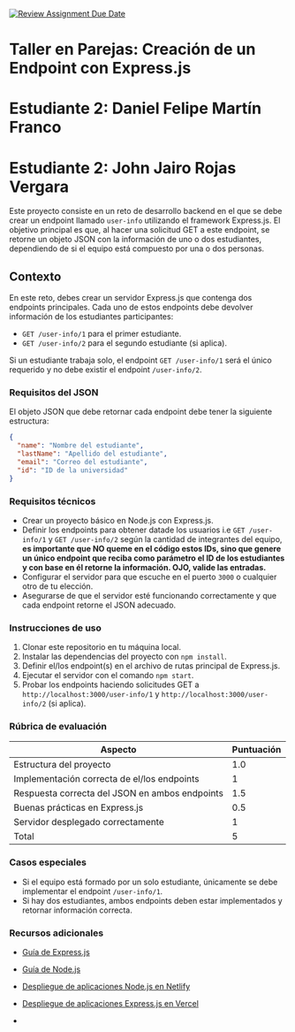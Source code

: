 [![Review Assignment Due Date](https://classroom.github.com/assets/deadline-readme-button-22041afd0340ce965d47ae6ef1cefeee28c7c493a6346c4f15d667ab976d596c.svg)](https://classroom.github.com/a/xg1DyBBJ)
# Taller en Parejas: Creación de un Endpoint con Express.js

# Estudiante 2: Daniel Felipe Martín Franco
# Estudiante 2: John Jairo Rojas Vergara

Este proyecto consiste en un reto de desarrollo backend en el que se debe crear un endpoint llamado `user-info` utilizando el framework Express.js. El objetivo principal es que, al hacer una solicitud GET a este endpoint, se retorne un objeto JSON con la información de uno o dos estudiantes, dependiendo de si el equipo está compuesto por una o dos personas.

## Contexto

En este reto, debes crear un servidor Express.js que contenga dos endpoints principales. Cada uno de estos endpoints debe devolver información de los estudiantes participantes:

- `GET /user-info/1` para el primer estudiante.
- `GET /user-info/2` para el segundo estudiante (si aplica).

Si un estudiante trabaja solo, el endpoint `GET /user-info/1` será el único requerido y no debe existir el endpoint `/user-info/2`.

### Requisitos del JSON

El objeto JSON que debe retornar cada endpoint debe tener la siguiente estructura:

```json
{
  "name": "Nombre del estudiante",
  "lastName": "Apellido del estudiante",
  "email": "Correo del estudiante",
  "id": "ID de la universidad"
}
```

### Requisitos técnicos

- Crear un proyecto básico en Node.js con Express.js.
- Definir los endpoints para obtener datade los usuarios i.e `GET /user-info/1` y `GET /user-info/2` según la cantidad de integrantes del equipo, **es importante que NO queme en el código estos IDs, sino que genere un único endpoint que reciba como parámetro el ID de los estudiantes y con base en él retorne la información. OJO, valide las entradas.**
- Configurar el servidor para que escuche en el puerto `3000` o cualquier otro de tu elección.
- Asegurarse de que el servidor esté funcionando correctamente y que cada endpoint retorne el JSON adecuado.

### Instrucciones de uso

1. Clonar este repositorio en tu máquina local.
2. Instalar las dependencias del proyecto con `npm install`.
3. Definir el/los endpoint(s) en el archivo de rutas principal de Express.js.
4. Ejecutar el servidor con el comando `npm start`.
5. Probar los endpoints haciendo solicitudes GET a `http://localhost:3000/user-info/1` y `http://localhost:3000/user-info/2` (si aplica).

### Rúbrica de evaluación

| Aspecto                        | Puntuación |
| ------------------------------ | ---------- |
| Estructura del proyecto         | 1.0        |
| Implementación correcta de el/los endpoints | 1        |
| Respuesta correcta del JSON en ambos endpoints | 1.5       |
| Buenas prácticas en Express.js  | 0.5        |
| Servidor desplegado correctamente  | 1        |
| Total                          | 5          |

### Casos especiales

- Si el equipo está formado por un solo estudiante, únicamente se debe implementar el endpoint `/user-info/1`.
- Si hay dos estudiantes, ambos endpoints deben estar implementados y retornar información correcta.

### Recursos adicionales

- [Guía de Express.js](https://expressjs.com/es/)
- [Guía de Node.js](https://nodejs.org/es/docs/)
- [ Despliegue de aplicaciones Node.js en Netlify](https://www.netlify.com/blog/2016/09/29/a-step-by-step-guide-deploying-on-netlify/)
- [Despliegue de aplicaciones Express.js en Vercel]([https://nodejs.org/es/docs/](https://vercel.com/docs/deployments/overview))

-


